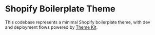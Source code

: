 # Shopify Boilerplate Theme

This codebase represents a minimal Shopify boilerplate theme, with dev and deployment flows powered by [Theme Kit](https://shopify.dev/tools/theme-kit).
